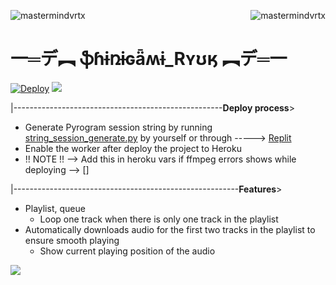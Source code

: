 <img align="right" src="https://img.shields.io/badge/Made%20for-VSCode-1f425f.svg" alt="mastermindvrtx"/><img src="https://github-profile-trophy.vercel.app/?username=mastermindvrtx&theme=dracula&column=3&margin-w=15&margin-h=15" alt="mastermindvrtx" />


#  一═デ︻ **ֆɦɨռɨɢǟʍɨ_Rʏʊӄ** ︻デ═一 
[![Deploy](https://www.herokucdn.com/deploy/button.svg)](https://heroku.com/deploy?template=https://github.com/mastermindvrtx/Telegram-Music-Bot-SHINIGAMI_RYUK.git/tree/Vrtx)
<img src="https://telegra.ph/file/2e419eca28153982c5e54.jpg" align="centre">



|----------------------------------------------------**Deploy process**>

* Generate Pyrogram session string by
  running [string_session_generate.py](string_session_generate.py)
  by yourself or
  through -----> [Replit](https://replit.com/@phantomXhawk/stringsessiongeneratepy)
* Enable the worker after deploy the project to Heroku
* !! NOTE !! --> Add this in heroku vars if ffmpeg errors shows while deploying --> []

|--------------------------------------------------------**Features**>

* Playlist, queue
  * Loop one track when there is only one track in the playlist
* Automatically downloads audio for the first two tracks in the playlist to
  ensure smooth playing
  * Show current playing position of the audio
<img src="https://telegra.ph/file/2e419eca28153982c5e54.jpg" align="centre">



